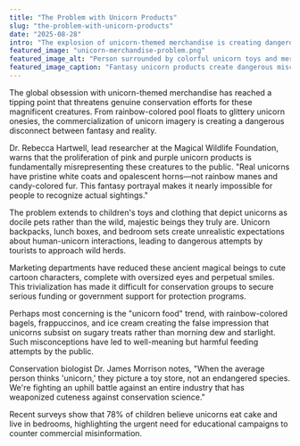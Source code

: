 ```yaml
---
title: "The Problem with Unicorn Products"
slug: "the-problem-with-unicorn-products"
date: "2025-08-28"
intro: "The explosion of unicorn-themed merchandise is creating dangerous misconceptions about these real creatures and hampering serious conservation efforts."
featured_image: "unicorn-merchandise-problem.png"
featured_image_alt: "Person surrounded by colorful unicorn toys and merchandise with real unicorn visible through window"
featured_image_caption: "Fantasy unicorn products create dangerous misconceptions about real creatures and hinder conservation efforts"
---
```


The global obsession with unicorn-themed merchandise has reached a tipping point that threatens genuine conservation
efforts for these magnificent creatures. From rainbow-colored pool floats to glittery unicorn onesies, the
commercialization of unicorn imagery is creating a dangerous disconnect between fantasy and reality.

Dr. Rebecca Hartwell, lead researcher at the Magical Wildlife Foundation, warns that the proliferation of pink and
purple unicorn products is fundamentally misrepresenting these creatures to the public. "Real unicorns have pristine
white coats and opalescent horns—not rainbow manes and candy-colored fur. This fantasy portrayal makes it nearly
impossible for people to recognize actual sightings."

The problem extends to children's toys and clothing that depict unicorns as docile pets rather than the wild, majestic
beings they truly are. Unicorn backpacks, lunch boxes, and bedroom sets create unrealistic expectations about
human-unicorn interactions, leading to dangerous attempts by tourists to approach wild herds.

Marketing departments have reduced these ancient magical beings to cute cartoon characters, complete with oversized eyes
and perpetual smiles. This trivialization has made it difficult for conservation groups to secure serious funding or
government support for protection programs.

Perhaps most concerning is the "unicorn food" trend, with rainbow-colored bagels, frappuccinos, and ice cream creating
the false impression that unicorns subsist on sugary treats rather than morning dew and starlight. Such misconceptions
have led to well-meaning but harmful feeding attempts by the public.

Conservation biologist Dr. James Morrison notes, "When the average person thinks 'unicorn,' they picture a toy store,
not an endangered species. We're fighting an uphill battle against an entire industry that has weaponized cuteness
against conservation science."

Recent surveys show that 78% of children believe unicorns eat cake and live in bedrooms, highlighting the urgent need
for educational campaigns to counter commercial misinformation.
